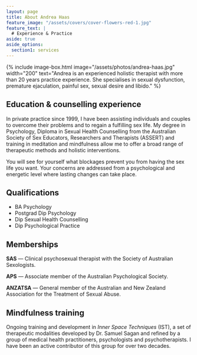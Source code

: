 ```yaml
---
layout: page
title: About Andrea Haas
feature_image: "/assets/covers/cover-flowers-red-1.jpg"
feature_text: |
  # Experience & Practice
aside: true
aside_options:
  section1: services
---
```


{% include image-box.html image="/assets/photos/andrea-haas.jpg" width="200" text="Andrea is an experienced holistic therapist with more than 20 years practice experience. She specialises in sexual dysfunction, premature ejaculation, painful sex, sexual desire and libido." %}

## Education & counselling experience

In private practice since 1999, I have been assisting individuals and couples to overcome their problems and to regain a fulfilling sex life. My degree in Psychology, Diploma in Sexual Health Counselling from the Australian Society of Sex Educators, Researchers and Therapists (ASSERT) and training in meditation and mindfulness allow me to offer a broad range of therapeutic methods and holistic interventions.

You will see for yourself what blockages prevent you from having the sex life you want. Your concerns are addressed from a psychological and energetic level where lasting changes can take place.

## Qualifications

- BA Psychology
- Postgrad Dip Psychology
- Dip Sexual Health Counselling
- Dip Psychological Practice

## Memberships

**SAS** — Clinical psychosexual therapist with the Society of Australian Sexologists.

**APS** — Associate member of the Australian Psychological Society.

**ANZATSA** — General member of the Australian and New Zealand Association for the Treatment of Sexual Abuse.

## Mindfulness training

Ongoing training and development in _Inner Space Techniques_ (IST), a set of therapeutic modalities developed by Dr. Samuel Sagan and refined by a group of medical health practitioners, psychologists and psychotherapists. I have been an active contributor of this group for over two decades.